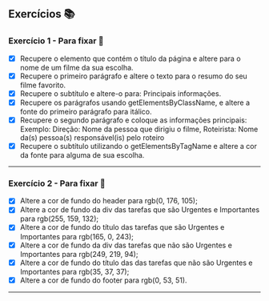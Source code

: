 ## Exercícios :books:

### Exercício 1 - Para fixar 🎯

- [x] Recupere o elemento que contém o título da página e altere para o nome de um filme da sua escolha.
- [x] Recupere o primeiro parágrafo e altere o texto para o resumo do seu filme favorito.
- [x] Recupere o subtítulo e altere-o para: Principais informações.
- [x] Recupere os parágrafos usando getElementsByClassName, e altere a fonte do primeiro parágrafo para itálico.
- [x] Recupere o segundo parágrafo e coloque as informações principais: Exemplo: Direção: Nome da pessoa que dirigiu o filme, Roteirista: Nome da(s) pessoa(s) responsável(is) pelo roteiro
- [x] Recupere o subtítulo utilizando o getElementsByTagName e altere a cor da fonte para alguma de sua escolha.

---

### Exercício 2 - Para fixar 🎯

- [x] Altere a cor de fundo do header para rgb(0, 176, 105);
- [x] Altere a cor de fundo da div das tarefas que são Urgentes e Importantes para rgb(255, 159, 132);
- [x] Altere a cor de fundo do título das tarefas que são Urgentes e Importantes para rgb(165, 0, 243);
- [x] Altere a cor de fundo da div das tarefas que não são Urgentes e Importantes para rgb(249, 219, 94);
- [x] Altere a cor de fundo do título das das tarefas que não são Urgentes e Importantes para rgb(35, 37, 37);
- [x] Altere a cor de fundo do footer para rgb(0, 53, 51).

---
